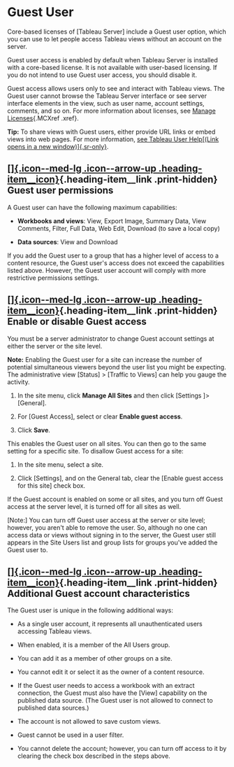 

Guest User
==========
Core-based licenses of [Tableau Server] include a
Guest user option, which you can use to let people access Tableau views
without an account on the server.

Guest user access is enabled by default when Tableau Server is installed
with a core-based license. It is not available with user-based
licensing. If you do not intend to use Guest user access, you should
disable it.

Guest access allows users only to see and interact with Tableau views.
The Guest user cannot browse the Tableau Server interface or see server
interface elements in the view, such as user name, account settings,
comments, and so on. For more information about licenses, see [Manage
Licenses](https://help.tableau.com/current/server/en-us/license_manage.htm){.MCXref
.xref}.

**Tip:** To share views with Guest users, either provide URL links or
embed views into web pages. For more information, [see Tableau User
Help[(Link opens in a new
window)]{.sr-only}](https://help.tableau.com/current/pro/desktop/en-us/help.htm#shareworkbooks.html).

<div>

[[]{.icon--med-lg .icon--arrow-up .heading-item__icon}](https://help.tableau.com/current/server/en-us/users_guest.htm#){.heading-item__link .print-hidden} Guest user permissions
---------------------------------------------------------------------------------------------------------------------------------------------------------------------------------

</div>

A Guest user can have the following maximum capabilities:

-   **Workbooks and views**: View, Export Image, Summary Data, View
    Comments, Filter, Full Data, Web Edit, Download (to save a local
    copy)

-   **Data sources**: View and Download

If you add the Guest user to a group that has a higher level of access
to a content resource, the Guest user's access does not exceed the
capabilities listed above. However, the Guest user account will comply
with more restrictive permissions settings.

<div>

[[]{.icon--med-lg .icon--arrow-up .heading-item__icon}](https://help.tableau.com/current/server/en-us/users_guest.htm#){.heading-item__link .print-hidden} Enable or disable Guest access
-----------------------------------------------------------------------------------------------------------------------------------------------------------------------------------------

</div>

You must be a server administrator to change Guest account settings at
either the server or the site level.

**Note:** Enabling the Guest user for a site can increase the number of
potential simultaneous viewers beyond the user list you might be
expecting. The administrative view [Status] \> [Traffic
to Views] can help you gauge the activity.

1.  In the site menu, click **Manage All Sites** and then click
    [Settings ]\> [General].

2.  For [Guest Access], select or clear **Enable guest
    access**.

3.  Click **Save**.

This enables the Guest user on all sites. You can then go to the same
setting for a specific site. To disallow Guest access for a site:

1.  In the site menu, select a site.

2.  Click [Settings], and on the General tab, clear the
    [Enable guest access for this site] check box.

If the Guest account is enabled on some or all sites, and you turn off
Guest access at the server level, it is turned off for all sites as
well.

[Note:] You can turn off Guest user access at the server or
site level; however, you aren't able to remove the user. So, although no
one can access data or views without signing in to the server, the Guest
user still appears in the Site Users list and group lists for groups
you've added the Guest user to.

<div>

[[]{.icon--med-lg .icon--arrow-up .heading-item__icon}](https://help.tableau.com/current/server/en-us/users_guest.htm#){.heading-item__link .print-hidden} Additional Guest account characteristics
---------------------------------------------------------------------------------------------------------------------------------------------------------------------------------------------------

</div>

The Guest user is unique in the following additional ways:

-   As a single user account, it represents all unauthenticated users
    accessing Tableau views.

-   When enabled, it is a member of the All Users group.

-   You can add it as a member of other groups on a site.

-   You cannot edit it or select it as the owner of a content resource.

-   If the Guest user needs to access a workbook with an extract
    connection, the Guest must also have the [View]
    capability on the published data source. (The Guest user is not
    allowed to connect to published data sources.)

-   The account is not allowed to save custom views.

-   Guest cannot be used in a user filter.

-   You cannot delete the account; however, you can turn off access to
    it by clearing the check box described in the steps above.
